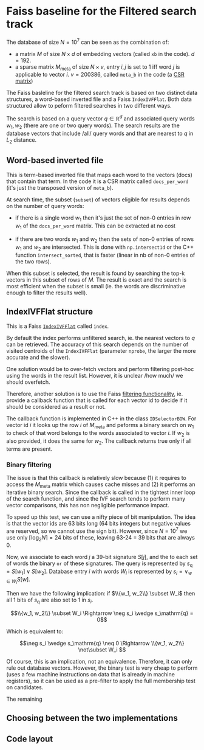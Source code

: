 
# Faiss baseline for the Filtered search track

The database of size $N=10^7$ can be seen as the combination of:

- a matrix $M$ of size $N \times d$ of embedding vectors (called `xb` in the code). $d=192$.
- a sparse matrix $M_\mathrm{meta}$ of size $N \times v$, entry $i,j$ is set to 1 iff word $j$ is applicable to vector $i$. $v=200386$, called `meta_b` in the code (a [CSR matrix](https://docs.scipy.org/doc/scipy/reference/generated/scipy.sparse.csr_matrix.html))

The Faiss basleline for the filtered search track is based on two distinct data structures, a word-based inverted file and a Faiss `IndexIVFFlat`. 
Both data structured allow to peform filtered searches in two different ways. 

The search is based on a query vector $q\in \mathbb{R}^d$ and associated query words $w_1, w_2$ (there are one or two query words). 
The search results are the database vectors that include /all/ query words and that are nearest to $q$ in $L_2$ distance. 

## Word-based inverted file 

This is term-based inverted file that maps each word to the vectors (docs) that contain that term.
In the code it is a CSR matrix called `docs_per_word` (it's just the transposed version of `meta_b`). 

At search time, the subset (`subset`) of vectors eligible for results depends on the number of query words: 

- if there is a single word $w_1$ then it's just the set of non-0 entries in row $w_1$ of the `docs_per_word` matrix.
This can be extracted at no cost

- if there are two words $w_1$ and $w_2$ then the sets of non-0 entries of rows $w_1$ and $w_2$ are intersected.
This is done with `np.intersect1d` or the C++ function `intersect_sorted`, that is faster (linear in nb of non-0 entries of the two rows).

When this subset is selected, the result is found by searching the top-k vectors in this subset of rows of $M$. 
The result is exact and the search is most efficient when the subset is small (ie. the words are discriminative enough to filter the results well). 

## IndexIVFFlat structure 

This is a Faiss [`IndexIVFFlat`](https://github.com/facebookresearch/faiss/wiki/The-index-factory#encodings) called `index`. 

By default the index performs unfiltered search, ie. the nearest vectors to $q$ can be retrieved. 
The accuracy of this search depends on the number of visited centroids of the `IndexIVFFlat` (parameter `nprobe`, the larger the more accurate and the slower). 

One solution would be to over-fetch vectors and perform filtering post-hoc using the words in the result list.
However, it is unclear /how much/ we should overfetch. 

Therefore, another solution is to use the Faiss [filtering functionality](https://github.com/facebookresearch/faiss/wiki/Setting-search-parameters-for-one-query#searching-in-a-subset-of-elements), ie. provide a callback function that is called for each vector id to decide if it should be considered as a result or not. 

The callback function is implemented in C++ in the class `IDSelectorBOW`. 
For vector id $i$ it looks up the row $i$ of $M_\mathrm{meta}$ and peforms a binary search on $w_1$ to check of that word belongs to the words associated to vector $i$.
If $w_2$ is also provided, it does the same for $w_2$. 
The callback returns true only if all terms are present. 

### Binary filtering 

The issue is that this callback is relatively slow because (1) it requires to access the $M_\mathrm{meta}$ matrix which causes cache misses and (2) it performs an iterative binary search. 
Since the callback is called in the tightest inner loop of the search function, and since the IVF search tends to perform many vector comparisons, this has non negligible performance impact. 

To speed up this test, we can use a nifty piece of bit manipulation. 
The idea is that the vector ids are 63 bits long (64 bits integers but negative values are reserved, so we cannot use the sign bit). 
However, since $N=10^7$ we use only $\lceil \log_2 N \rceil = 24$ bits of these, leaving 63-24 = 39 bits that are always 0. 

Now, we associate to each word $j$ a 39-bit signature $S[j]$, and the to each set of words the binary `or` of these signatures. 
The query is represented by $s_\mathrm{q} = S[w_1] \vee S[w_2]$. 
Database entry $i$ with words $W_i$ is represented by $s_i = \vee_{w\in W_i} S[w]$. 

Then we have the following implication: if $\\{w_1, w_2\\} \subset W_i$ then all 1 bits of $s_\mathrm{q}$ are also set to 1 in $s_i$. 

$$\\{w_1, w_2\\} \subset W_i \Rightarrow \neg s_i \wedge s_\mathrm{q} = 0$$

Which is equivalent to:

$$\neg s_i \wedge s_\mathrm{q} \neq 0 \Rightarrow \\{w_1, w_2\\} \not\subset W_i $$

Of course, this is an implication, not an equivalence. 
Therefore, it can only rule out database vectors. 
However, the binary test is very cheap to perform (uses a few machine instructions on data that is already in machine registers), so it can be used as a pre-filter to apply the full membership test on candidates. 

The remaining 


## Choosing between the two implementations 

## Code layout 

